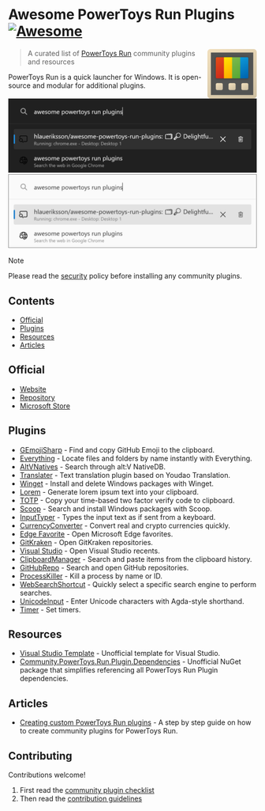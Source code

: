 # Awesome PowerToys Run Plugins [![Awesome](https://awesome.re/badge.svg)](https://awesome.re)<!-- omit in toc -->

<!--lint disable double-link-->
[<img src="powertoys-logo.png" align="right" width="100">](https://learn.microsoft.com/en-us/windows/powertoys/run)

> A curated list of [PowerToys Run](https://learn.microsoft.com/en-us/windows/powertoys/run) community plugins and resources
<!--lint enable double-link-->

PowerToys Run is a quick launcher for Windows. It is open-source and modular for additional plugins.

![PowerToys Run](launcher-dark.png#gh-dark-mode-only)
![PowerToys Run](launcher-light.png#gh-light-mode-only)

<!--lint disable no-undefined-references-->
> [!NOTE]
> Please read the [security](security.md) policy before installing any community plugins.
<!--lint enable no-undefined-references-->

## Contents

- [Official](#official)
- [Plugins](#plugins)
- [Resources](#resources)
- [Articles](#articles)

## Official

- [Website](https://docs.microsoft.com/en-us/windows/powertoys/run)
- [Repository](https://github.com/microsoft/PowerToys)
- [Microsoft Store](https://apps.microsoft.com/store/detail/XP89DCGQ3K6VLD)

## Plugins

- [GEmojiSharp](https://github.com/hlaueriksson/GEmojiSharp#gemojisharppowertoysrun) - Find and copy GitHub Emoji to the clipboard.
- [Everything](https://github.com/lin-ycv/EverythingPowerToys) - Locate files and folders by name instantly with Everything.
- [AltVNatives](https://github.com/zziger/altv-powertoys-run-natives) - Search through alt:V NativeDB.
- [Translater](https://github.com/N0I0C0K/PowerToysRun.Plugin.Translater) - Text translation plugin based on Youdao Translation.
- [Winget](https://github.com/bostrot/PowerToysRunPluginWinget) - Install and delete Windows packages with Winget.
- [Lorem](https://github.com/dandn9/prun-lorem) - Generate lorem ipsum text into your clipboard.
- [TOTP](https://github.com/KawaiiZapic/PowertoysRunTOTP) - Copy your time-based two factor verify code to clipboard.
- [Scoop](https://github.com/Quriz/PowerToysRunScoop) - Search and install Windows packages with Scoop.
- [InputTyper](https://github.com/CoreyHayward/PowerToys-Run-InputTyper) - Types the input text as if sent from a keyboard.
- [CurrencyConverter](https://github.com/Advaith3600/PowerToys-Run-Currency-Converter) - Convert real and crypto currencies quickly.
- [Edge Favorite](https://github.com/davidegiacometti/PowerToys-Run-EdgeFavorite) - Open Microsoft Edge favorites.
- [GitKraken](https://github.com/davidegiacometti/PowerToys-Run-GitKraken) - Open GitKraken repositories.
- [Visual Studio](https://github.com/davidegiacometti/PowerToys-Run-VisualStudio) - Open Visual Studio recents.
- [ClipboardManager](https://github.com/CoreyHayward/PowerToys-Run-ClipboardManager) - Search and paste items from the clipboard history.
- [GitHubRepo](https://github.com/8LWXpg/PowerToysRun-GitHubRepo) - Search and open GitHub repositories.
- [ProcessKiller](https://github.com/8LWXpg/PowerToysRun-ProcessKiller) - Kill a process by name or ID.
- [WebSearchShortcut](https://github.com/Daydreamer-riri/PowerToys-Run-WebSearchShortcut) - Quickly select a specific search engine to perform searches.
- [UnicodeInput](https://github.com/nathancartlidge/powertoys-run-unicode) - Enter Unicode characters with Agda-style shorthand.
- [Timer](https://github.com/CoreyHayward/PowerToys-Run-Timer) - Set timers.

## Resources

- [Visual Studio Template](https://github.com/8LWXpg/PowerToysRun-PluginTemplate) - Unofficial template for Visual Studio.
- [Community.PowerToys.Run.Plugin.Dependencies](https://github.com/hlaueriksson/Community.PowerToys.Run.Plugin.Dependencies) - Unofficial NuGet package that simplifies referencing all PowerToys Run Plugin dependencies.

## Articles

- [Creating custom PowerToys Run plugins](https://conductofcode.io/post/creating-custom-powertoys-run-plugins/) - A step by step guide on how to create community plugins for PowerToys Run.

## Contributing

Contributions welcome!

1. First read the [community plugin checklist](checklist.md)
2. Then read the [contribution guidelines](contributing.md)
